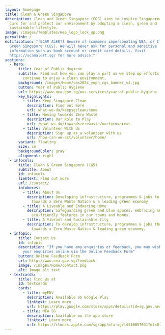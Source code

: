 ```yaml
---
layout: homepage
title: Clean & Green Singapore
description: Clean and Green Singapore (CGS) aims to inspire Singaporeans to
  care for and protect our environment by adopting a clean, green and
  sustainable lifestyle.
image: /images/Templates/nea_logo_lock_up.png
permalink: /
notification: "[SCAM ALERT] Beware of scammers impersonating NEA, or Clean &
  Green Singapore (CGS). We will never ask for personal and sensitive
  information such as bank account or credit card details. Visit
  https://scamalert.sg/ for more advice."
sections:
  - hero:
      title: Year of Public Hygiene
      subtitle: Find out how you can play a part as we step up efforts to ensure we
        continue to enjoy a clean environment.
      background: /images/Home/cos2024_yoph_cgs_banner_v4.jpg
      button: Year of Public Hygiene
      url: https://www.nea.gov.sg/our-services/year-of-public-hygiene
      key_highlights:
        - title: Keep Singapore Clean
          description: Find out more
          url: what-we-do/keepsgclean/home
        - title: Moving towards Zero Waste
          description: Our Role to Play
          url: /what-we-do/towardszerowaste/ourfocusareas
        - title: Volunteer With Us
          description: Sign up as a volunteer with us
          url: /how-can-we-act/volunteer/home/
      variant: floating
      size: sm
      backgroundColor: gray
      alignment: right
  - infocols:
      title: Clean & Green Singapore (CGS)
      subtitle: About
      id: infocols
      linktext: Find out more
      url: /contact/
      infoboxes:
        - title: About Us
          description: Developing infrastructure, programmes & jobs to support the move
            towards a Zero Waste Nation & a leading green economy.
        - title: A Liveable and Endearing Home
          description: Safeguarding green and blue spaces; embracing smart technology and
            eco-friendly features in our towns and homes.
        - title: A Vibrant and Sustainable City
          description: To develop infrastructure, programmes & jobs that support the move
            towards a Zero Waste Nation & leading green economy.
  - infopic:
      title: Contact Us
      id: infopic
      description: "If you have any enquiries or feedback, you may wish to:  Submit
        your enquiries online via the Online Feedback Form"
      button: Online Feedback Form
      url: http://www.nea.gov.sg/feedback
      image: /images/Home/contact.png
      alt: Image alt text
  - textcards:
      title: Find us at
      id: textcards
      cards:
        - title: myENV
          description: Available on Google Play
          linktext: Learn more
          url: https://play.google.com/store/apps/details?id=sg.gov.nea&hl=en
        - title: MFA SG
          description: Available on the app store
          linktext: Learn more
          url: https://itunes.apple.com/sg/app/mfa-sg/id516857661?mt=8
---
```


